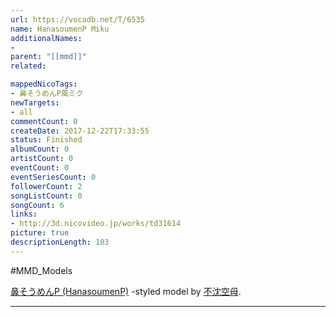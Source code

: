 ```yaml
---
url: https://vocadb.net/T/6535
name: HanasoumenP Miku
additionalNames: 
- 
parent: "[[mmd]]"
related:

mappedNicoTags:
- 鼻そうめんP風ミク
newTargets:
- all
commentCount: 0
createDate: 2017-12-22T17:33:55
status: Finished
albumCount: 0
artistCount: 0
eventCount: 0
eventSeriesCount: 0
followerCount: 2
songListCount: 0
songCount: 6
links: 
- http://3d.nicovideo.jp/works/td31614
picture: true
descriptionLength: 103
---
```


#MMD_Models

[鼻そうめんP (HanasoumenP)](https://vocadb.net/Ar/175) -styled model by [不沈空母](https://vocadb.net/Ar/63381).

---


